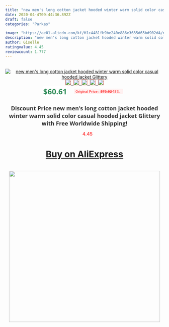 ```yaml
---
title: "new men's long cotton jacket hooded winter warm solid color casual hooded jacket Glittery"
date: 2020-04-4T09:44:36.892Z
draft: false
categories: "Parkas"

image: "https://ae01.alicdn.com/kf/H1c4481fb9be240e886e3635d65bd902dA/new-men-s-long-cotton-jacket-hooded-winter-warm-solid-color-casual-hooded-jacket-Glittery.jpg"
description: "new men's long cotton jacket hooded winter warm solid color casual hooded jacket Glittery"
author: Giselle
ratingvalue: 4.45
reviewcount: 1.777
---
```

<br>
<div style="text-align: center;">
<a href="https://s.click.aliexpress.com/e/_9HBhYD" target="_blank" rel="nofollow noopener noreferrer"><img alt="new men's long cotton jacket hooded winter warm solid color casual hooded jacket Glittery" class="magnifier-image" src="https://ae01.alicdn.com/kf/H1c4481fb9be240e886e3635d65bd902dA/new-men-s-long-cotton-jacket-hooded-winter-warm-solid-color-casual-hooded-jacket-Glittery.jpg_640x640.jpg">
<br>
<img style="border:1px solid salmon" src="https://ae01.alicdn.com/kf/H1c4481fb9be240e886e3635d65bd902dA/new-men-s-long-cotton-jacket-hooded-winter-warm-solid-color-casual-hooded-jacket-Glittery.jpg_120x120.jpg">&nbsp;&nbsp;<img style="border:1px solid salmon" src="https://ae01.alicdn.com/kf/Hf952fd7eb8124a0fb7bb8dfd48d6bd76A/new-men-s-long-cotton-jacket-hooded-winter-warm-solid-color-casual-hooded-jacket-Glittery.jpg_120x120.jpg">&nbsp;&nbsp;<img style="border:1px solid salmon" src="https://ae01.alicdn.com/kf/H77afd6ed4a28457dafd70876159ff467s/new-men-s-long-cotton-jacket-hooded-winter-warm-solid-color-casual-hooded-jacket-Glittery.jpg_120x120.jpg">&nbsp;&nbsp;<img style="border:1px solid salmon" src="https://ae01.alicdn.com/kf/Hdf34aaae17914f659cd6d10fca251dc58/new-men-s-long-cotton-jacket-hooded-winter-warm-solid-color-casual-hooded-jacket-Glittery.jpg_120x120.jpg">&nbsp;&nbsp;<img style="border:1px solid salmon" src="https://ae01.alicdn.com/kf/Hca624d1b66fb4652af3a3442674846ec8/new-men-s-long-cotton-jacket-hooded-winter-warm-solid-color-casual-hooded-jacket-Glittery.jpg_120x120.jpg"></a></div><br0>
<div style="text-align: center;"><span style="background-color: white; border: 0px; box-sizing: border-box; color: seagreen; display: inline-block; font-family: &quot;open sans&quot; , &quot;arial&quot; , &quot;helvetica&quot; , sans-serif , &quot;heiti&quot;; font-size: 24px; font-stretch: inherit; font-weight: 700; line-height: inherit; margin: 0px 10px 0px 0px; padding: 0px; vertical-align: middle;">$60.61 </span>
<span style="background: rgb(255 , 241 , 241); border-radius: 3px; border: 0px; box-sizing: border-box; color: #ff4747; display: inline-block; font-family: inherit; font-size: 12px; font-stretch: inherit; font-style: inherit; font-variant: inherit; font-weight: 600; line-height: inherit; margin: 0px; padding: 2px 5px; transform: scale(0.9); vertical-align: middle;">Original Price : <b style="text-decoration: line-through;">$73.92 </b> 18%&nbsp;&nbsp;</span></div>
<h1 style="color: #333333; display: inline-block; font-family: &quot;open sans&quot; , &quot;arial&quot; , &quot;helvetica&quot; , sans-serif , &quot;heiti&quot;; font-size: 18px; font-stretch: inherit; font-weight: 700; text-align: center;">Discount Price new men's long cotton jacket hooded winter warm solid color casual hooded jacket Glittery with Free Worldwide Shipping!</h1>
<div style="color: #ff4747; text-align: center;">
<img src="https://4.bp.blogspot.com/-M0ZcTcb-5uY/XleCXlxnR4I/AAAAAAAAAEc/OrjgMkXV1oMQFaCRZj5HQwOCBcu3w1FegCPcBGAYYCw/s1600/star.png" style="height: 15px;">&nbsp;<b>4.45</b></div>
<div class="button_cont" align="center"><a class="buynow_a" href="https://s.click.aliexpress.com/e/_9HBhYD" target="_blank" rel="nofollow noopener noreferrer"><H1>Buy on AliExpress</H1></a></div><br>
<div class="separator" style="clear: both; text-align: center;">
<img src="https://lh3.googleusercontent.com/-pTy5HemUv9M/XlePHvY0dAI/AAAAAAAAAE4/0nX5iRUoIWY8eMW9Dpxeirr157OZliDIgCLcBGAsYHQ/s1600/badge.gif" width="480">
</div>

